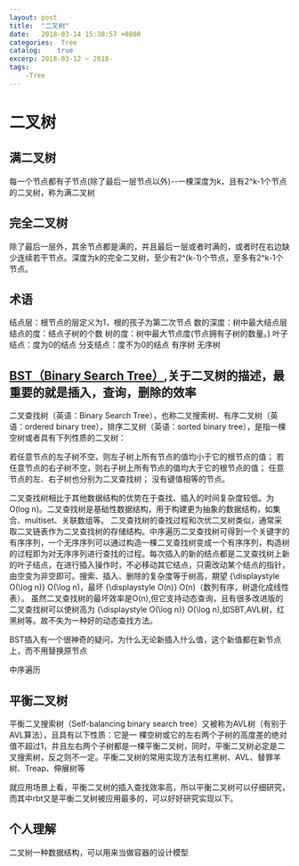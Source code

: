 ```yaml
---
layout: post
title:  "二叉树"
date:   2018-03-14 15:38:57 +0800
categories:  Tree
catalog:    true
excerp: 2018-03-12 ~ 2018-
tags:
    -Tree
---
```

# 二叉树

## 满二叉树

每一个节点都有子节点(除了最后一层节点以外)--一棵深度为k，且有2^k-1个节点的二叉树，称为满二叉树

## 完全二叉树

除了最后一层外，其余节点都是满的，并且最后一层或者时满的，或者时在右边缺少连续若干节点。深度为k的完全二叉树，至少有2^(k-1)个节点，至多有2^k-1个节点。

## 术语

结点层：根节点的层定义为1，根的孩子为第二次节点
数的深度：树中最大结点层
结点的度：结点子树的个数
树的度：树中最大节点度(节点拥有子树的数量。)
叶子结点：度为0的结点
分支结点：度不为0的结点
有序树
无序树

## [BST（Binary Search Tree）](https://zh.wikipedia.org/wiki/%E4%BA%8C%E5%85%83%E6%90%9C%E5%B0%8B%E6%A8%B9),关于二叉树的描述，最重要的就是插入，查询，删除的效率

二叉查找树（英语：Binary Search Tree），也称二叉搜索树、有序二叉树（英语：ordered binary tree），排序二叉树（英语：sorted binary tree），是指一棵空树或者具有下列性质的二叉树：

若任意节点的左子树不空，则左子树上所有节点的值均小于它的根节点的值；
若任意节点的右子树不空，则右子树上所有节点的值均大于它的根节点的值；
任意节点的左、右子树也分别为二叉查找树；
没有键值相等的节点。

二叉查找树相比于其他数据结构的优势在于查找、插入的时间复杂度较低。为O(log n)。二叉查找树是基础性数据结构，用于构建更为抽象的数据结构，如集合、multiset、关联数组等。
二叉查找树的查找过程和次优二叉树类似，通常采取二叉链表作为二叉查找树的存储结构。中序遍历二叉查找树可得到一个关键字的有序序列，一个无序序列可以通过构造一棵二叉查找树变成一个有序序列，构造树的过程即为对无序序列进行查找的过程。每次插入的新的结点都是二叉查找树上新的叶子结点，在进行插入操作时，不必移动其它结点，只需改动某个结点的指针，由空变为非空即可。搜索、插入、删除的复杂度等于树高，期望 {\displaystyle O(\log n)} O(\log n)，最坏 {\displaystyle O(n)} O(n)（数列有序，树退化成线性表）。
虽然二叉查找树的最坏效率是O(n),但它支持动态查询，且有很多改进版的二叉查找树可以使树高为 {\displaystyle O(\log n)} O(\log n),如SBT,AVL树，红黑树等。故不失为一种好的动态查找方法。

BST插入有一个很神奇的疑问，为什么无论新插入什么值，这个新值都在新节点上，而不用替换原节点

中序遍历


## 平衡二叉树

平衡二叉搜索树（Self-balancing binary search tree）又被称为AVL树（有别于AVL算法），且具有以下性质：它是一 棵空树或它的左右两个子树的高度差的绝对值不超过1，并且左右两个子树都是一棵平衡二叉树，同时，平衡二叉树必定是二叉搜索树，反之则不一定。平衡二叉树的常用实现方法有红黑树、AVL、替罪羊树、Treap、伸展树等

就应用场景上看，平衡二叉树的插入查找效率高，所以平衡二叉树可以仔细研究，而其中rbt又是平衡二叉树被应用最多的，可以好好研究实现以下。

## 个人理解

二叉树一种数据结构，可以用来当做容器的设计模型

